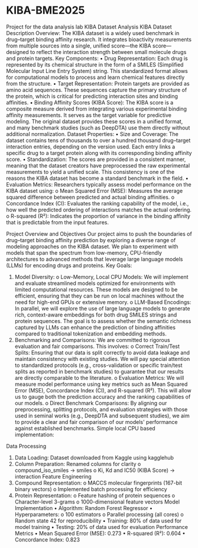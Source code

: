# KIBA-BME2025
Project for the data analysis lab
KIBA Dataset Analysis
KIBA Dataset Description
Overview:
The KIBA dataset is a widely used benchmark in drug–target binding affinity research. It integrates bioactivity measurements from multiple sources into a single, unified score—the KIBA score—designed to reflect the interaction strength between small molecule drugs and protein targets.
Key Components:
•	Drug Representation:
Each drug is represented by its chemical structure in the form of a SMILES (Simplified Molecular Input Line Entry System) string. This standardized format allows for computational models to process and learn chemical features directly from the structure.
•	Target Representation:
Protein targets are provided as amino acid sequences. These sequences capture the primary structure of the protein, which is critical for predicting interaction sites and binding affinities.
•	Binding Affinity Scores (KIBA Score):
The KIBA score is a composite measure derived from integrating various experimental binding affinity measurements. It serves as the target variable for predictive modeling. The original dataset provides these scores in a unified format, and many benchmark studies (such as DeepDTA) use them directly without additional normalization.
Dataset Properties:
•	Size and Coverage:
The dataset contains tens of thousands to over a hundred thousand drug–target interaction entries, depending on the version used. Each entry links a specific drug to a target protein along with its corresponding binding affinity score.
•	Standardization:
The scores are provided in a consistent manner, meaning that the dataset creators have preprocessed the raw experimental measurements to yield a unified scale. This consistency is one of the reasons the KIBA dataset has become a standard benchmark in the field.
•	Evaluation Metrics:
Researchers typically assess model performance on the KIBA dataset using:
o	Mean Squared Error (MSE): Measures the average squared difference between predicted and actual binding affinities.
o	Concordance Index (CI): Evaluates the ranking capability of the model, i.e., how well the predicted ordering of interactions matches the actual ordering.
o	R-squared (R²): Indicates the proportion of variance in the binding affinity that is predictable from the input features.

Project Overview and Objectives
Our project aims to push the boundaries of drug–target binding affinity prediction by exploring a diverse range of modeling approaches on the KIBA dataset. We plan to experiment with models that span the spectrum from low-memory, CPU-friendly architectures to advanced methods that leverage large language models (LLMs) for encoding drugs and proteins.
Key Goals:
1.	Model Diversity:
o	Low-Memory, Local CPU Models:
We will implement and evaluate streamlined models optimized for environments with limited computational resources. These models are designed to be efficient, ensuring that they can be run on local machines without the need for high-end GPUs or extensive memory.
o	LLM-Based Encodings:
In parallel, we will explore the use of large language models to generate rich, context-aware embeddings for both drug SMILES strings and protein sequences. The goal is to assess whether the semantic richness captured by LLMs can enhance the prediction of binding affinities compared to traditional tokenization and embedding methods.
2.	Benchmarking and Comparisons:
We are committed to rigorous evaluation and fair comparisons. This involves:
o	Correct Train/Test Splits:
Ensuring that our data is split correctly to avoid data leakage and maintain consistency with existing studies. We will pay special attention to standardized protocols (e.g., cross-validation or specific train/test splits as reported in benchmark studies) to guarantee that our results are directly comparable to the literature.
o	Evaluation Metrics:
We will measure model performance using key metrics such as Mean Squared Error (MSE), Concordance Index (CI), and R-squared (R²). This will allow us to gauge both the prediction accuracy and the ranking capabilities of our models.
o	Direct Benchmark Comparisons:
By aligning our preprocessing, splitting protocols, and evaluation strategies with those used in seminal works (e.g., DeepDTA and subsequent studies), we aim to provide a clear and fair comparison of our models' performance against established benchmarks.
Simple local CPU based implementation:

Data Processing
1.	Data Loading: Dataset downloaded from Kaggle using kagglehub
2.	Column Preparation: Renamed columns for clarity
o	compound_iso_smiles → smiles
o	Ki, Kd and IC50 (KIBA Score) → interaction
Feature Engineering
1.	Compound Representation:
o	MACCS molecular fingerprints (167-bit binary vectors)
o	Implemented batch processing for efficiency
2.	Protein Representation:
o	Feature hashing of protein sequences
o	Character-level 3-grams
o	1000-dimensional feature vectors
Model Implementation
•	Algorithm: Random Forest Regressor
•	Hyperparameters:
o	100 estimators
o	Parallel processing (all cores)
o	Random state 42 for reproducibility
•	Training: 80% of data used for model training
•	Testing: 20% of data used for evaluation
Performance Metrics
•	Mean Squared Error (MSE): 0.273
•	R-squared (R²): 0.604
•	Concordance Index: 0.823

